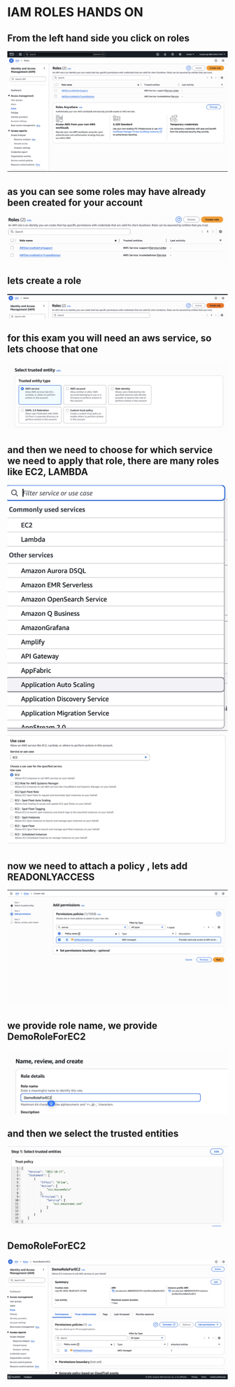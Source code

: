 # IAM ROLES HANDS ON

## From the left hand side you click on roles

[![Slide 1](../Slides/Slide1.png)](../Slides/Slide1.png)

## as you can see some roles may have already been created for your account

[![Slide 2](../Slides/Slide2.png)](../Slides/Slide2.png)

## lets create a role

[![Slide 3](../Slides/Slide3.png)](../Slides/Slide3.png)

## for this exam you will need an aws service, so lets choose that one

[![Slide 4](../Slides/Slide4.png)](../Slides/Slide4.png)

## and then we need to choose for which service we need to apply that role, there are many roles like EC2, LAMBDA

[![Slide 5](../Slides/Slide5.png)](../Slides/Slide5.png)
[![Slide 6](../Slides/Slide6.png)](../Slides/Slide6.png)

## now we need to attach a policy , lets add READONLYACCESS

[![Slide 7](../Slides/Slide7.png)](../Slides/Slide7.png)

## we provide role name, we provide DemoRoleForEC2

[![Slide 8](../Slides/Slide8.png)](../Slides/Slide8.png)

## and then we select the trusted entities

[![Slide 9](../Slides/Slide9.png)](../Slides/Slide9.png)

## DemoRoleForEC2

[![Slide 10](../Slides/Slide10.png)](../Slides/Slide10.png)
